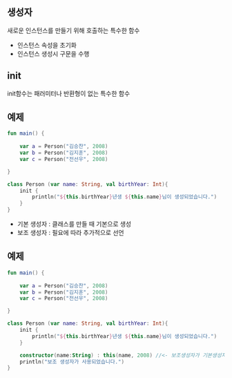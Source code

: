 ## 생성자
새로운 인스턴스를 만들기 위해 호출하는 특수한 함수
+ 인스턴스 속성을 초기화
+ 인스턴스 생성시 구문을 수행

## init
init함수는 패러미터나 반환형이 없는 특수한 함수

## 예제
```kotlin
fun main() {
    
    var a = Person("김승찬", 2008)
    var b = Person("김지훈", 2008)
    var c = Person("전선우", 2008)

}

class Person (var name: String, val birthYear: Int){
    init {
        println("${this.birthYear}년생 ${this.name}님이 생성되었습니다.")
    }
}
```

+ 기본 생성자 : 클래스를 만들 때 기본으로 생성
+ 보조 생성자 : 필요에 따라 추가적으로 선언

## 예제
```kotlin
fun main() {
    
    var a = Person("김승찬", 2008)
    var b = Person("김지훈", 2008)
    var c = Person("전선우", 2008)

}

class Person (var name: String, val birthYear: Int){
    init {
        println("${this.birthYear}년생 ${this.name}님이 생성되었습니다.")
    }

    constructor(name:String) : this(name, 2008) //<- 보조생성자가 기본생성자를 호출하도록 하려면 이렇게
    println("보조 생성자가 사용되었습니다.")
}
```